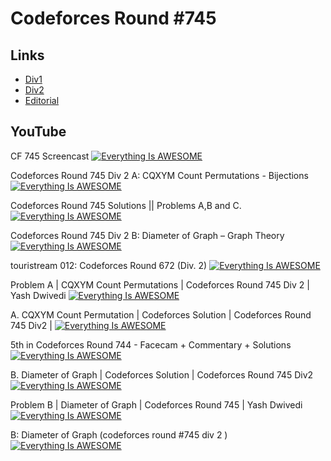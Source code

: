 # Codeforces Round #745




## Links

 - [Div1](https://codeforces.com/contest/1580)
 - [Div2](https://codeforces.com/contest/1581)
 - [Editorial](https://codeforces.com/blog/entry/95477)
 


## YouTube

CF 745 Screencast
[![Everything Is AWESOME](http://i.imgur.com/Ot5DWAW.png)](https://www.youtube.com/watch?v=E6RXjEaf3W4 "Everything Is AWESOME")

Codeforces Round 745 Div 2 A: CQXYM Count Permutations - Bijections
[![Everything Is AWESOME](http://i.imgur.com/Ot5DWAW.png)](https://www.youtube.com/watch?v=IJbU7jg6sow "Everything Is AWESOME")


Codeforces Round 745 Solutions || Problems A,B and C.
[![Everything Is AWESOME](http://i.imgur.com/Ot5DWAW.png)](https://www.youtube.com/watch?v=OAtOVNMdqkk
 "Everything Is AWESOME")




Codeforces Round 745 Div 2 B: Diameter of Graph – Graph Theory
[![Everything Is AWESOME](http://i.imgur.com/Ot5DWAW.png)](https://www.youtube.com/watch?v=r2EP-cfUlB4
 "Everything Is AWESOME")


touristream 012: Codeforces Round 672 (Div. 2)
[![Everything Is AWESOME](http://i.imgur.com/Ot5DWAW.png)](https://www.youtube.com/watch?v=97tieEKfvBs&t=17s
 "Everything Is AWESOME")

Problem A | CQXYM Count Permutations | Codeforces Round 745 Div 2 | Yash Dwivedi
[![Everything Is AWESOME](http://i.imgur.com/Ot5DWAW.png)](https://www.youtube.com/watch?v=G9fFnI1fL0s
 "Everything Is AWESOME")


A. CQXYM Count Permutation | Codeforces Solution | Codeforces Round 745 Div2 |
[![Everything Is AWESOME](http://i.imgur.com/Ot5DWAW.png)](https://www.youtube.com/watch?v=Afgk9Mxc4zc
 "Everything Is AWESOME")


5th in Codeforces Round 744 - Facecam + Commentary + Solutions
[![Everything Is AWESOME](http://i.imgur.com/Ot5DWAW.png)](https://www.youtube.com/watch?v=JRuAgCCwi0M 
 "Everything Is AWESOME")

B. Diameter of Graph | Codeforces Solution | Codeforces Round 745 Div2
[![Everything Is AWESOME](http://i.imgur.com/Ot5DWAW.png)](https://www.youtube.com/watch?v=PM34iz4dNLM
 "Everything Is AWESOME")



Problem B | Diameter of Graph | Codeforces Round 745 | Yash Dwivedi
[![Everything Is AWESOME](http://i.imgur.com/Ot5DWAW.png)](https://www.youtube.com/watch?v=mq4BqzP8_GY
 "Everything Is AWESOME")


B: Diameter of Graph (codeforces round #745 div 2 )
[![Everything Is AWESOME](http://i.imgur.com/Ot5DWAW.png)](https://www.youtube.com/watch?v=j7TCNiCzrrw
 "Everything Is AWESOME")


